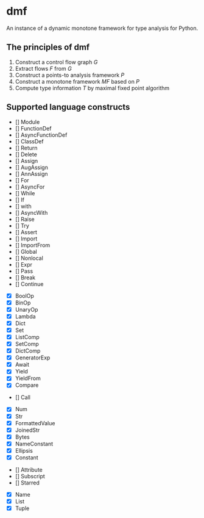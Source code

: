 # dmf

An instance of a dynamic monotone framework for type analysis for Python.

## The principles of dmf

1. Construct a control flow graph *G*
2. Extract flows *F* from *G*
3. Construct a points-to analysis framework *P*
4. Construct a monotone framework *MF* based on *P*
5. Compute type information *T* by maximal fixed point algorithm

## Supported language constructs
- [] Module
- [] FunctionDef
- [] AsyncFunctionDef
- [] ClassDef
- [] Return
- [] Delete
- [] Assign
- [] AugAssign
- [] AnnAssign
- [] For
- [] AsyncFor
- [] While
- [] If
- [] with
- [] AsyncWith
- [] Raise
- [] Try
- [] Assert
- [] Import
- [] ImportFrom
- [] Global
- [] Nonlocal
- [] Expr
- [] Pass
- [] Break
- [] Continue

- [x] BoolOp
- [x] BinOp
- [x] UnaryOp
- [x] Lambda
- [x] Dict
- [x] Set
- [x] ListComp
- [x] SetComp
- [x] DictComp
- [x] GeneratorExp
- [x] Await
- [x] Yield
- [x] YieldFrom
- [x] Compare
- [] Call
- [x] Num
- [x] Str
- [x] FormattedValue
- [x] JoinedStr
- [x] Bytes
- [x] NameConstant
- [x] Ellipsis
- [x] Constant
- [] Attribute
- [] Subscript
- [] Starred
- [x] Name
- [x] List
- [x] Tuple
